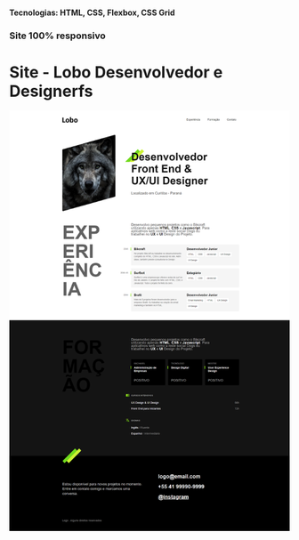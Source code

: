 <h4>Tecnologias: HTML, CSS, Flexbox, CSS Grid</h4>
<h3>Site 100% responsivo</h3>

# Site - Lobo Desenvolvedor e Designerfs
<img src="https://github.com/dieegobs/Lobo---Desenvolvedor-e-Designer/blob/main/img/lobo.png?raw=true"/>
